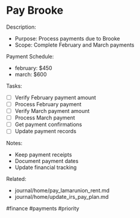 # Pay Brooke

<!-- TODO: Pay Brooke
created::2024-03-03T19:06:00Z
priority::high
due::2024-03-31T00:00:00Z
owner::@dionedge
project::finance
-->

Description:
- Purpose: Process payments due to Brooke
- Scope: Complete February and March payments

Payment Schedule:
+ february: $450
+ march: $600

Tasks:
- [ ] Verify February payment amount
- [ ] Process February payment
- [ ] Verify March payment amount
- [ ] Process March payment
- [ ] Get payment confirmations
- [ ] Update payment records

Notes:
- Keep payment receipts
- Document payment dates
- Update financial tracking

Related:
- journal/home/pay_lamarunion_rent.md
- journal/home/update_irs_pay_plan.md

#finance #payments #priority 
<!--
order::-470
TODO::2025-03-03T19:14:32.789Z
-->
